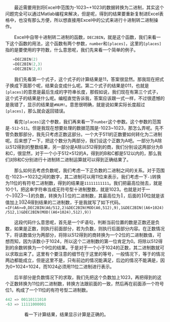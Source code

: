 ﻿&emsp;&emsp;最近需要用到将Excel中范围为-1023~+1023的数据转换为二进制，其实这个问题完全可以通过Matlab编程来解决，但是呢，得到的结果要重新复制进Excel表格中，也没有那么方便，所以想直接用Excel中的公式来进行十进制转二进制操作。

&emsp;&emsp;Excel中自带十进制转二进制的函数，`DEC2BIN`，就是这个函数，我们来看一下这个函数的用法，这个函数有两个参数，`number`和`[places]`，这里的`[places]`指的是要使用的字符数，什么意思呢，我们先来看一个简单的例子。
```C++
　　=DEC2BIN(2)
　　=DEC2BIN(2,3)
　　=DEC2BIN(2,0)
```
&emsp;&emsp;我们先看第一个式子，这个式子的计算结果是11，答案很显然。那我现在把式子换成下面那个呢，结果会变成什么呢。第二个式子的结果是011，也就是`[places]`的意思是最后生成的字符串长度，那假如说，我们现在有第三个式子，这个式子的结果是什么呢。编程直觉告诉我，答案应该跟一式一样，不过很遗憾的是我错了，显示的结果是`#NUM!`。意思很明确，就是说如果实际长度超过`[places]`，那么就会返回错误。

&emsp;&emsp;看完`[places]`这个参数，我们再来看一下`number`这个参数。这个参数的范围是`-512~511`。但是我现在想要处理的数据范围是-1023~1023，那怎么弄呢。先不管负数那部分，我先只考虑正数这部分。一个大于511的正数要如何转化为二进制呢。后来想了一下，把这个数分为两部分，我们设这个正数为A吧。一部分为A除以512得到的整数结果，另一部分是A除以512得到的商，我们分别设这两部分为B和C，很显然，对于一个小于512×512的A，得到的B和C都是512以内的，那么我们对B和C分别进行十进制转二进制运算就可以得到正确结果了。

&emsp;&emsp;那么如何去考虑负数呢，我们考虑一下正负数的二进制之间的关系。对于范围在-1023~+1023之间的数字，其二进制可以用11位来表示，我们考虑一下`-1`转换为11位的有符号二进制数，得到的结果是`11111111111`。我们把最高位抛去，就是10个1，把这串字符串当成无符号型十进制整数，就是1023。也就是对于一个<font face="Times New Roman" size = 4>-1023~-1</font>的负数，转换为<font face="Times New Roman" size = 4>11</font>位的二进制数，其最高位为<font face="Times New Roman" size = 4>1</font>，后面的<font face="Times New Roman" size = 4>10</font>位就是该值加上<font face="Times New Roman" size = 4>1024</font>得到结果的二进制数，于是我就写了如下代码。
`=IF(A6>=0,DEC2BIN(A6/512,2)&DEC2BIN(MOD(A6,512),9),1&DEC2BIN((A6+1024)/512,1)&DEC2BIN(MOD((A6+1024),512),9))`

&emsp;&emsp;这段代码什么意思呢，首先是一个IF语句，判断当前位置的数是正数还是负数，如果是正数，则执行前面部分，若为负数，则执行后面部分内容。在正数情况下，将该数值分为两部分，将除以512得到的商转换为一个2位的二进制数值，可想而知，因为该数小于1024，所以这个二进制数的第一位肯定为0。将除以512得到的余数转换为一个9位的结果。于是对于一个小于1024的正数，其二进制数就可以求取出来了。这里有个要注意的细节在于这里的等号，一般情况下，等于的情况两边都能成立，但是这里不是，只有前边的情况能满足，后边的情况不能满是，因为0+1024=1024，而1024必须用11位二进制进行表示。

&emsp;&emsp;后半部分是负数情况下的求取，我们先把这个负数加上1023，再把得到的这个正数转换为11位的二进制数，转换方法跟前面的一致，然后再在前面添一个符号位1，构成了一个11位的有符号型二进制数。
```C++
442 => 00110111010
-63 => 11111000001
```
　　
&emsp;&emsp;看一下计算结果，结果显示计算是正确的。</font>
